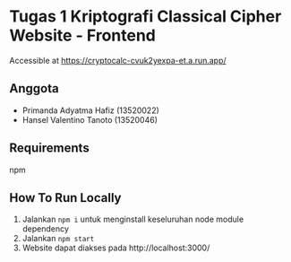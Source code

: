 # Tugas 1 Kriptografi Classical Cipher Website - Frontend
Accessible at https://cryptocalc-cvuk2yexpa-et.a.run.app/

## Anggota
- Primanda Adyatma Hafiz (13520022)
- Hansel Valentino Tanoto (13520046)

## Requirements
npm

## How To Run Locally
1. Jalankan ```npm i``` untuk menginstall keseluruhan node module dependency
2. Jalankan ```npm start```
3. Website dapat diakses pada http://localhost:3000/

